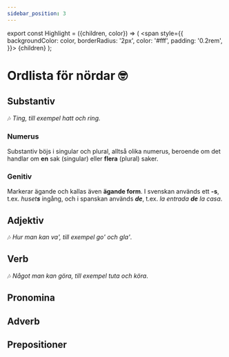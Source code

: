 ```yaml
---
sidebar_position: 3
---
```


export const Highlight = ({children, color}) => (
  <span
    style={{
      backgroundColor: color,
      borderRadius: '2px',
      color: '#fff',
      padding: '0.2rem',
    }}>
    {children}
  </span>
);

# <Highlight color="var(--highlight)">Ordlista för nördar 🤓</Highlight>

## <Highlight color="var(--highlight)">Substantiv</Highlight>

🎶 *Ting, till exempel hatt och ring.*

### <Highlight color="var(--highlight)">Numerus</Highlight>

Substantiv böjs i singular och plural, alltså olika numerus, beroende om det handlar om **en** sak (singular) eller **flera** (plural) saker.

### <Highlight color="var(--highlight)">Genitiv</Highlight>

Markerar ägande och kallas även **ägande form**. I svenskan används ett **-s**, t.ex. *huset**s*** ingång, och i spanskan används ***de***, t.ex. *la entrada **de** la casa*.

## <Highlight color="var(--highlight)">Adjektiv</Highlight>

🎶 *Hur man kan va', till exempel go' och gla'*.

## <Highlight color="var(--highlight)">Verb</Highlight>

🎶 *Något man kan göra, till exempel tuta och köra*.

## <Highlight color="var(--highlight)">Pronomina</Highlight>

## <Highlight color="var(--highlight)">Adverb</Highlight>

## <Highlight color="var(--highlight)">Prepositioner</Highlight>
